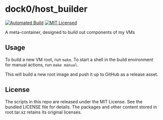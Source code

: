 dock0/host_builder
=======

[![Automated Build](http://img.shields.io/badge/automated-build-green.svg)](https://registry.hub.docker.com/u/dock0/host_builder/)
[![MIT Licensed](http://img.shields.io/badge/license-MIT-green.svg)](https://tldrlegal.com/license/mit-license)

A meta-container, designed to build out components of my VMs

## Usage

To build a new VM root, run `make`. To start a shell in the build environment for manual actions, run `make manual`.

This will build a new root image and push it up to GitHub as a release asset.

## License

The scripts in this repo are released under the MIT License. See the bundled LICENSE file for details. The packages and other content stored in root.tar.xz retains its original licenses.

